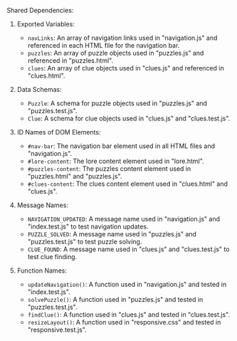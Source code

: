 Shared Dependencies:

1. Exported Variables:
   - `navLinks`: An array of navigation links used in "navigation.js" and referenced in each HTML file for the navigation bar.
   - `puzzles`: An array of puzzle objects used in "puzzles.js" and referenced in "puzzles.html".
   - `clues`: An array of clue objects used in "clues.js" and referenced in "clues.html".

2. Data Schemas:
   - `Puzzle`: A schema for puzzle objects used in "puzzles.js" and "puzzles.test.js".
   - `Clue`: A schema for clue objects used in "clues.js" and "clues.test.js".

3. ID Names of DOM Elements:
   - `#nav-bar`: The navigation bar element used in all HTML files and "navigation.js".
   - `#lore-content`: The lore content element used in "lore.html".
   - `#puzzles-content`: The puzzles content element used in "puzzles.html" and "puzzles.js".
   - `#clues-content`: The clues content element used in "clues.html" and "clues.js".

4. Message Names:
   - `NAVIGATION_UPDATED`: A message name used in "navigation.js" and "index.test.js" to test navigation updates.
   - `PUZZLE_SOLVED`: A message name used in "puzzles.js" and "puzzles.test.js" to test puzzle solving.
   - `CLUE_FOUND`: A message name used in "clues.js" and "clues.test.js" to test clue finding.

5. Function Names:
   - `updateNavigation()`: A function used in "navigation.js" and tested in "index.test.js".
   - `solvePuzzle()`: A function used in "puzzles.js" and tested in "puzzles.test.js".
   - `findClue()`: A function used in "clues.js" and tested in "clues.test.js".
   - `resizeLayout()`: A function used in "responsive.css" and tested in "responsive.test.js".